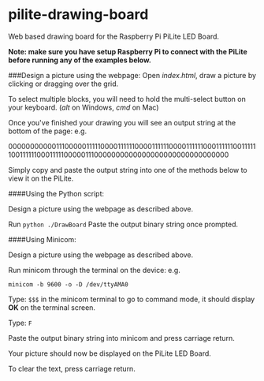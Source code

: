 pilite-drawing-board
====================

Web based drawing board for the Raspberry Pi PiLite LED Board.

**Note: make sure you have setup Raspberry Pi to connect with the PiLite before running any of the examples below.**

###Design a picture using the webpage:
Open *index.html*, draw a picture by clicking or dragging over the grid.

To select multiple blocks, you will need to hold the multi-select button on your keyboard. (*alt* on Windows, *cmd* on Mac)

Once you've finished your drawing you will see an output string at the bottom of the page: e.g.

000000000001110000011111000011111100001111110000111111000111111001111110011111100011111000001110000000000000000000000000000000

Simply copy and paste the output string into one of the methods below to view it on the PiLite.

####Using the Python script:

Design a picture using the webpage as described above.

Run `python ./DrawBoard`
Paste the output binary string once prompted.

####Using Minicom:

Design a picture using the webpage as described above.

Run minicom through the terminal on the device: e.g.

`minicom -b 9600 -o -D /dev/ttyAMA0`

Type: `$$$` in the minicom terminal to go to command mode, it should display **OK** on the terminal screen.

Type: `F`

Paste the output binary string into minicom and press carriage return.

Your picture should now be displayed on the PiLite LED Board.

To clear the text, press carriage return.
